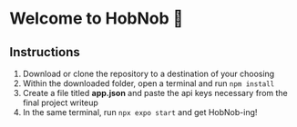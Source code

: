 # Welcome to HobNob 🥳

## Instructions
1. Download or clone the repository to a destination of your choosing
2. Within the downloaded folder, open a terminal and run `npm install`
3. Create a file titled **app.json** and paste the api keys necessary from the final project writeup
4. In the same terminal, run `npx expo start` and get HobNob-ing!
